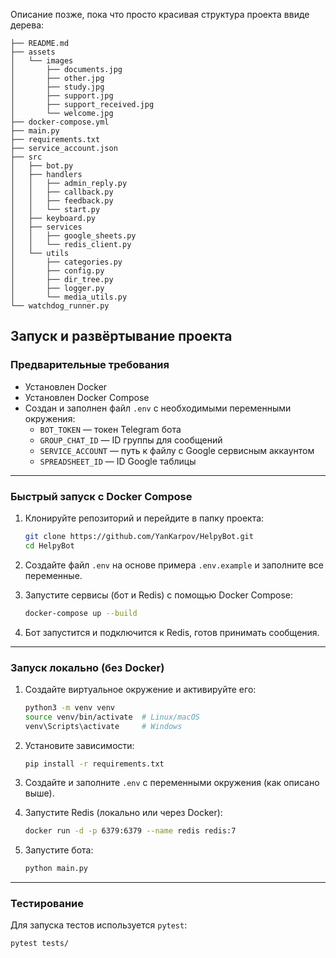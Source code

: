 Описание позже, пока что просто красивая структура проекта ввиде дерева:
```
├── README.md
├── assets
│   └── images
│       ├── documents.jpg
│       ├── other.jpg
│       ├── study.jpg
│       ├── support.jpg
│       ├── support_received.jpg
│       └── welcome.jpg
├── docker-compose.yml
├── main.py
├── requirements.txt
├── service_account.json
├── src
│   ├── bot.py
│   ├── handlers
│   │   ├── admin_reply.py
│   │   ├── callback.py
│   │   ├── feedback.py
│   │   └── start.py
│   ├── keyboard.py
│   ├── services
│   │   ├── google_sheets.py
│   │   └── redis_client.py
│   └── utils
│       ├── categories.py
│       ├── config.py
│       ├── dir_tree.py
│       ├── logger.py
│       └── media_utils.py
└── watchdog_runner.py
```

## Запуск и развёртывание проекта

### Предварительные требования

- Установлен Docker
- Установлен Docker Compose
- Создан и заполнен файл `.env` с необходимыми переменными окружения:
  - `BOT_TOKEN` — токен Telegram бота
  - `GROUP_CHAT_ID` — ID группы для сообщений
  - `SERVICE_ACCOUNT` — путь к файлу с Google сервисным аккаунтом
  - `SPREADSHEET_ID` — ID Google таблицы

---

### Быстрый запуск с Docker Compose

1. Клонируйте репозиторий и перейдите в папку проекта:

    ```bash
    git clone https://github.com/YanKarpov/HelpyBot.git
    cd HelpyBot
    ```

2. Создайте файл `.env` на основе примера `.env.example` и заполните все переменные.

3. Запустите сервисы (бот и Redis) с помощью Docker Compose:

    ```bash
    docker-compose up --build
    ```

4. Бот запустится и подключится к Redis, готов принимать сообщения.

---

### Запуск локально (без Docker)

1. Создайте виртуальное окружение и активируйте его:

    ```bash
    python3 -m venv venv
    source venv/bin/activate  # Linux/macOS
    venv\Scripts\activate     # Windows
    ```

2. Установите зависимости:

    ```bash
    pip install -r requirements.txt
    ```

3. Создайте и заполните `.env` с переменными окружения (как описано выше).

4. Запустите Redis (локально или через Docker):

    ```bash
    docker run -d -p 6379:6379 --name redis redis:7
    ```

5. Запустите бота:

    ```bash
    python main.py
    ```

---

### Тестирование

Для запуска тестов используется `pytest`:

```bash
pytest tests/
